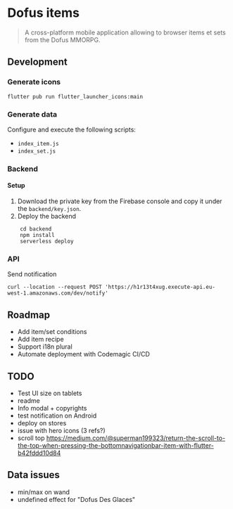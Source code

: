 # Dofus items
> A cross-platform mobile application allowing to browser items et sets from the Dofus MMORPG.

## Development

### Generate icons
```
flutter pub run flutter_launcher_icons:main
```

### Generate data
Configure and execute the following scripts:
* `index_item.js`
* `index_set.js`

### Backend

#### Setup
1. Download the private key from the Firebase console and copy it under the `backend/key.json`.
2. Deploy the backend
```
    cd backend
    npm install
    serverless deploy
```

### API
Send notification
```
curl --location --request POST 'https://h1r13t4xug.execute-api.eu-west-1.amazonaws.com/dev/notify'
```

## Roadmap
- Add item/set conditions
- Add item recipe
- Support i18n plural
- Automate deployment with Codemagic CI/CD

## TODO
- Test UI size on tablets
- readme
- Info modal + copyrights
- test notification on Android
- deploy on stores
- issue with hero icons (3 refs?)
- scroll top
https://medium.com/@superman199323/return-the-scroll-to-the-top-when-pressing-the-bottomnavigationbar-item-with-flutter-b42fddd10d84

## Data issues
- min/max on wand
- undefined effect for "Dofus Des Glaces"